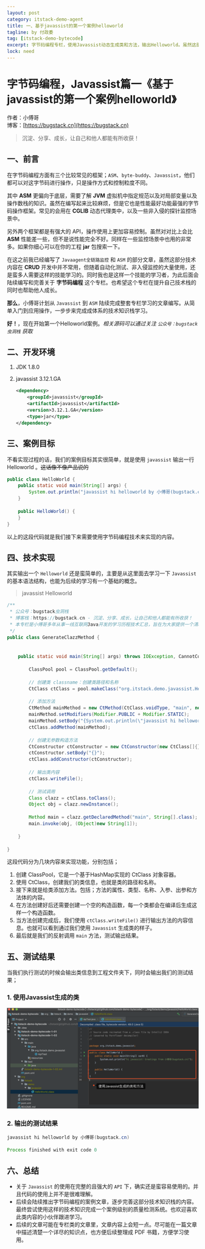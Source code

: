 ```yaml
---
layout: post
category: itstack-demo-agent
title: 一、基于javassist的第一个案例helloworld
tagline: by 付政委
tag: [itstack-demo-bytecode]
excerpt: 字节码编程专栏，使用Javassist动态生成类和方法，输出Helloworld。虽然这部分技术内容在 CRUD 开发中并不常用，但随着自动化测试、非入侵监控的大量使用，还是蛮多人需要这样的技能学习的。
lock: need
---
```


# 字节码编程，Javassist篇一《基于javassist的第一个案例helloworld》

作者：小傅哥
<br/>博客：[https://bugstack.cn](https://bugstack.cn)

>沉淀、分享、成长，让自己和他人都能有所收获！

## 一、前言

在字节码编程方面有三个比较常见的框架；`ASM`、`byte-buddy`、`Javassist`，他们都可以对这字节码进行操作，只是操作方式和控制粒度不同。

其中 **ASM** 更偏向于底层，需要了解 **JVM** 虚拟机中指定规范以及对局部变量以及操作数栈的知识。虽然在编写起来比较麻烦，但是它也是性能最好功能最强的字节码操作框架。常见的会用在 **CGLIB** 动态代理类中，以及一些非入侵的探针监控场景中。

另外两个框架都是有强大的 API，操作使用上更加容易控制。虽然对对比上会比 **ASM** 性能差一些，但不是说性能完全不好。同样在一些监控场景中也用的非常多。如果你细心可以在你的工程 **jar** 包搜索一下。

在这之前我已经编写了 `Javaagent全链路监控` 和 `ASM` 的部分文章，虽然这部分技术内容在 **CRUD** 开发中并不常用，但随着自动化测试、非入侵监控的大量使用，还是蛮多人需要这样的技能学习的。同时我也是这样一个技能的学习者，为此后面会陆续编写和完善关于 **字节码编程** 这个专栏。也希望这个专栏在提升自己技术栈的同时也帮助他人成长。

**那么**，小傅哥计划从 `Javassist` 到 `ASM` 陆续完成整套专栏学习的文章编写。从简单入门到应用操作，一步步来完成成体系的技术知识栈学习。

**好！**，现在开始第一个Helloworld案例。*相关源码可以通过关注 `公众号：bugstack虫洞栈` 获取*

## 二、开发环境

1. JDK 1.8.0
2. javassist 3.12.1.GA

    ```xml
    <dependency>
        <groupId>javassist</groupId>
        <artifactId>javassist</artifactId>
        <version>3.12.1.GA</version>
        <type>jar</type>
    </dependency>
    ```

## 三、案例目标

不看实现过程的话，我们的案例目标其实很简单，就是使用 `javassist` 输出一行 Helloworld 。~~这话像不像产品说的~~

```java
public class HelloWorld {
    public static void main(String[] args) {
        System.out.println("javassist hi helloworld by 小傅哥(bugstack.cn)");
    }

    public HelloWorld() {
    }
}
```

以上的这段代码就是我们接下来需要使用字节码编程技术来实现的内容。

## 四、技术实现

其实输出一个 `Helloworld` 还是蛮简单的，主要是从这里面去学习一下 `Javassist` 的基本语法结构，也能为后续的学习有一个基础的概念。

>javassist Helloworld

```java
/**
 * 公众号：bugstack虫洞栈
 * 博客栈：https://bugstack.cn - 沉淀、分享、成长，让自己和他人都能有所收获！
 * 本专栏是小傅哥多年从事一线互联网Java开发的学习历程技术汇总，旨在为大家提供一个清晰详细的学习教程。如果能为您提供帮助，请给予支持(关注、点赞、分享)！
 */
public class GenerateClazzMethod {


    public static void main(String[] args) throws IOException, CannotCompileException, NotFoundException, IllegalAccessException, InstantiationException, NoSuchMethodException, InvocationTargetException {

        ClassPool pool = ClassPool.getDefault();

        // 创建类 classname：创建类路径和名称
        CtClass ctClass = pool.makeClass("org.itstack.demo.javassist.HelloWorld");

        // 添加方法
        CtMethod mainMethod = new CtMethod(CtClass.voidType, "main", new CtClass[]{pool.get(String[].class.getName())}, ctClass);
        mainMethod.setModifiers(Modifier.PUBLIC + Modifier.STATIC);
        mainMethod.setBody("{System.out.println(\"javassist hi helloworld by 小傅哥(bugstack.cn)\");}");
        ctClass.addMethod(mainMethod);

        // 创建无参数构造方法
        CtConstructor ctConstructor = new CtConstructor(new CtClass[]{}, ctClass);
        ctConstructor.setBody("{}");
        ctClass.addConstructor(ctConstructor);

        // 输出类内容
        ctClass.writeFile();

        // 测试调用
        Class clazz = ctClass.toClass();
        Object obj = clazz.newInstance();

        Method main = clazz.getDeclaredMethod("main", String[].class);
        main.invoke(obj, (Object)new String[1]);

    }

}
```

这段代码分为几块内容来实现功能，分别包括；
1. 创建 ClassPool，它是一个基于HashMap实现的 CtClass 对象容器。
2. 使用 CtClass，创建我们的类信息，也就是类的路径和名称。
3. 接下来就是给类添加方法。包括；方法的属性、类型、名称、入参、出参和方法体的内容。
4. 在方法创建好后还需要创建一个空的构造函数，每一个类都会在编译后生成这样一个构造函数。
5. 当方法创建完成后，我们使用 `ctClass.writeFile()` 进行输出方法的内容信息。也就可以看到通过我们使用 `Javassist` 生成类的样子。
6. 最后就是我们的反射调用 `main` 方法，测试输出结果。

## 五、测试结果

当我们执行测试的时候会输出类信息到工程文件夹下，同时会输出我们的测试结果；

### 1. 使用Javassist生成的类

![使用Javassist生成的类，在工程文件夹下](res\2020-04-19-字节码编程，Javassist篇一《基于javassist的第一个案例helloworld》.md\aad16fbd-aad1-4adc-a9a1-48e264e46d34.jpg)

### 2. 输出的测试结果

```java
javassist hi helloworld by 小傅哥(bugstack.cn)

Process finished with exit code 0
```



## 六、总结

- 关于 `Javassist` 的使用在完整的且强大的 `API` 下，确实还是蛮容易使用的。并且代码的使用上并不是很难理解。
- 后续会陆续推出字节码编程的案例文章，逐步完善这部分技术知识栈的内容。最终尝试使用这样的技术知识完成一个案例级别的质量检测系统。也欢迎喜欢此类内容的小伙伴跟进学习。
- 后续的文章可能在专栏类的文章里，文章内容上会短一点。尽可能在一篇文章中描述清楚一个详尽的知识点，也方便后续整理成 PDF 书籍，方便学习使用。